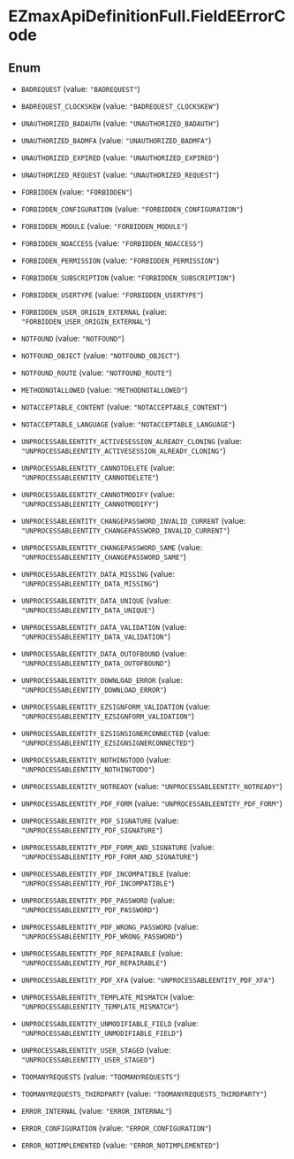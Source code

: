 # EZmaxApiDefinitionFull.FieldEErrorCode

## Enum


* `BADREQUEST` (value: `"BADREQUEST"`)

* `BADREQUEST_CLOCKSKEW` (value: `"BADREQUEST_CLOCKSKEW"`)

* `UNAUTHORIZED_BADAUTH` (value: `"UNAUTHORIZED_BADAUTH"`)

* `UNAUTHORIZED_BADMFA` (value: `"UNAUTHORIZED_BADMFA"`)

* `UNAUTHORIZED_EXPIRED` (value: `"UNAUTHORIZED_EXPIRED"`)

* `UNAUTHORIZED_REQUEST` (value: `"UNAUTHORIZED_REQUEST"`)

* `FORBIDDEN` (value: `"FORBIDDEN"`)

* `FORBIDDEN_CONFIGURATION` (value: `"FORBIDDEN_CONFIGURATION"`)

* `FORBIDDEN_MODULE` (value: `"FORBIDDEN_MODULE"`)

* `FORBIDDEN_NOACCESS` (value: `"FORBIDDEN_NOACCESS"`)

* `FORBIDDEN_PERMISSION` (value: `"FORBIDDEN_PERMISSION"`)

* `FORBIDDEN_SUBSCRIPTION` (value: `"FORBIDDEN_SUBSCRIPTION"`)

* `FORBIDDEN_USERTYPE` (value: `"FORBIDDEN_USERTYPE"`)

* `FORBIDDEN_USER_ORIGIN_EXTERNAL` (value: `"FORBIDDEN_USER_ORIGIN_EXTERNAL"`)

* `NOTFOUND` (value: `"NOTFOUND"`)

* `NOTFOUND_OBJECT` (value: `"NOTFOUND_OBJECT"`)

* `NOTFOUND_ROUTE` (value: `"NOTFOUND_ROUTE"`)

* `METHODNOTALLOWED` (value: `"METHODNOTALLOWED"`)

* `NOTACCEPTABLE_CONTENT` (value: `"NOTACCEPTABLE_CONTENT"`)

* `NOTACCEPTABLE_LANGUAGE` (value: `"NOTACCEPTABLE_LANGUAGE"`)

* `UNPROCESSABLEENTITY_ACTIVESESSION_ALREADY_CLONING` (value: `"UNPROCESSABLEENTITY_ACTIVESESSION_ALREADY_CLONING"`)

* `UNPROCESSABLEENTITY_CANNOTDELETE` (value: `"UNPROCESSABLEENTITY_CANNOTDELETE"`)

* `UNPROCESSABLEENTITY_CANNOTMODIFY` (value: `"UNPROCESSABLEENTITY_CANNOTMODIFY"`)

* `UNPROCESSABLEENTITY_CHANGEPASSWORD_INVALID_CURRENT` (value: `"UNPROCESSABLEENTITY_CHANGEPASSWORD_INVALID_CURRENT"`)

* `UNPROCESSABLEENTITY_CHANGEPASSWORD_SAME` (value: `"UNPROCESSABLEENTITY_CHANGEPASSWORD_SAME"`)

* `UNPROCESSABLEENTITY_DATA_MISSING` (value: `"UNPROCESSABLEENTITY_DATA_MISSING"`)

* `UNPROCESSABLEENTITY_DATA_UNIQUE` (value: `"UNPROCESSABLEENTITY_DATA_UNIQUE"`)

* `UNPROCESSABLEENTITY_DATA_VALIDATION` (value: `"UNPROCESSABLEENTITY_DATA_VALIDATION"`)

* `UNPROCESSABLEENTITY_DATA_OUTOFBOUND` (value: `"UNPROCESSABLEENTITY_DATA_OUTOFBOUND"`)

* `UNPROCESSABLEENTITY_DOWNLOAD_ERROR` (value: `"UNPROCESSABLEENTITY_DOWNLOAD_ERROR"`)

* `UNPROCESSABLEENTITY_EZSIGNFORM_VALIDATION` (value: `"UNPROCESSABLEENTITY_EZSIGNFORM_VALIDATION"`)

* `UNPROCESSABLEENTITY_EZSIGNSIGNERCONNECTED` (value: `"UNPROCESSABLEENTITY_EZSIGNSIGNERCONNECTED"`)

* `UNPROCESSABLEENTITY_NOTHINGTODO` (value: `"UNPROCESSABLEENTITY_NOTHINGTODO"`)

* `UNPROCESSABLEENTITY_NOTREADY` (value: `"UNPROCESSABLEENTITY_NOTREADY"`)

* `UNPROCESSABLEENTITY_PDF_FORM` (value: `"UNPROCESSABLEENTITY_PDF_FORM"`)

* `UNPROCESSABLEENTITY_PDF_SIGNATURE` (value: `"UNPROCESSABLEENTITY_PDF_SIGNATURE"`)

* `UNPROCESSABLEENTITY_PDF_FORM_AND_SIGNATURE` (value: `"UNPROCESSABLEENTITY_PDF_FORM_AND_SIGNATURE"`)

* `UNPROCESSABLEENTITY_PDF_INCOMPATIBLE` (value: `"UNPROCESSABLEENTITY_PDF_INCOMPATIBLE"`)

* `UNPROCESSABLEENTITY_PDF_PASSWORD` (value: `"UNPROCESSABLEENTITY_PDF_PASSWORD"`)

* `UNPROCESSABLEENTITY_PDF_WRONG_PASSWORD` (value: `"UNPROCESSABLEENTITY_PDF_WRONG_PASSWORD"`)

* `UNPROCESSABLEENTITY_PDF_REPAIRABLE` (value: `"UNPROCESSABLEENTITY_PDF_REPAIRABLE"`)

* `UNPROCESSABLEENTITY_PDF_XFA` (value: `"UNPROCESSABLEENTITY_PDF_XFA"`)

* `UNPROCESSABLEENTITY_TEMPLATE_MISMATCH` (value: `"UNPROCESSABLEENTITY_TEMPLATE_MISMATCH"`)

* `UNPROCESSABLEENTITY_UNMODIFIABLE_FIELD` (value: `"UNPROCESSABLEENTITY_UNMODIFIABLE_FIELD"`)

* `UNPROCESSABLEENTITY_USER_STAGED` (value: `"UNPROCESSABLEENTITY_USER_STAGED"`)

* `TOOMANYREQUESTS` (value: `"TOOMANYREQUESTS"`)

* `TOOMANYREQUESTS_THIRDPARTY` (value: `"TOOMANYREQUESTS_THIRDPARTY"`)

* `ERROR_INTERNAL` (value: `"ERROR_INTERNAL"`)

* `ERROR_CONFIGURATION` (value: `"ERROR_CONFIGURATION"`)

* `ERROR_NOTIMPLEMENTED` (value: `"ERROR_NOTIMPLEMENTED"`)


